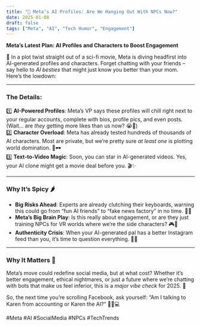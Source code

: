 ```yaml
---
title: "🤖 Meta’s AI Profiles: Are We Hanging Out With NPCs Now?"
date: 2025-01-08
draft: false
tags: ["Meta", "AI", "Tech Humor", "Engagement"]
---
```


**Meta’s Latest Plan: AI Profiles and Characters to Boost Engagement**  

👀 In a plot twist straight out of a sci-fi movie, Meta is diving headfirst into AI-generated profiles and characters. Forget chatting with your friends – say hello to *AI besties* that might just know you better than your mom. Here’s the lowdown:  

---

### **The Details:**  
1️⃣ **AI-Powered Profiles**: Meta’s VP says these profiles will chill right next to your regular accounts, complete with bios, profile pics, and even posts. (Wait... are *they* getting more likes than us now? 😭📱)  
2️⃣ **Character Overload**: Meta has already tested hundreds of thousands of AI characters. Most are private, but we’re pretty sure *at least one* is plotting world domination. 🤖🕶️  
3️⃣ **Text-to-Video Magic**: Soon, you can star in AI-generated videos. Yes, your AI clone might get a movie deal before you. 🎬✨  

---

### **Why It’s Spicy 🌶️**  
- **Big Risks Ahead**: Experts are already clutching their keyboards, warning this could go from “fun AI friends” to “fake news factory” in no time. 📰🚨  
- **Meta’s Big Brain Play**: Is this really about engagement, or are they just training NPCs for VR worlds where we’re the side characters? 🎮🌌  
- **Authenticity Crisis**: When your AI-generated pal has a better Instagram feed than you, it’s time to question everything. 🧠🤔  

---

### **Why It Matters 🛑**  
Meta’s move could redefine social media, but at what cost? Whether it’s better engagement, ethical nightmares, or just a future where we’re chatting with bots that make us feel inferior, this is a *major vibe check* for 2025. 🚀  

So, the next time you’re scrolling Facebook, ask yourself: “Am I talking to Karen from accounting or Karen the AI?” 🤷‍♀️💻  

#Meta #AI #SocialMedia #NPCs #TechTrends

